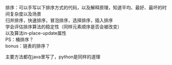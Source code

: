   排序：可以手写以下排序方式的代码，以及解释原理，知道平均、最好、最坏的时间复杂度以及场景  
  归并排序，快速排序，冒泡排序，选择排序，插入排序  
  学会评估排序算法的稳定性（同样元素顺序是否会被改变）  
  以及算法in-place-update属性  
  PS：桶排序？  
  bonus：链表的排序？  
    
    
    
主要方法都在java里写了，python是同样的道理

